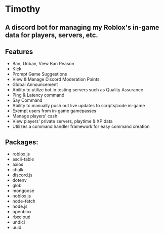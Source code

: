 # Timothy 
## A discord bot for managing my Roblox's in-game data for players, servers, etc.

## Features
- Ban, Unban, View Ban Reason
- Kick
- Prompt Game Suggestions
- View & Manage Discord Moderation Points
- Global Announcement
- Ability to utilize bot in testing servers such as Quality Assurance
- Ping & Latency command
- Say Command
- Ability to manually push out live updates to scripts/code in-game
- Exempt users from in-game gamepasses
- Manage players' cash
- View players' private servers, playtime & XP data
- Utilizes a command handler framework for easy command creation

## Packages:
- roblox.js
- ascii-table
- axios
- chalk
- discord.js
- dotenv
- glob
- mongoose
- noblox.js
- node-fetch
- node.js
- openblox
- rbxcloud
- undici
- uuid
